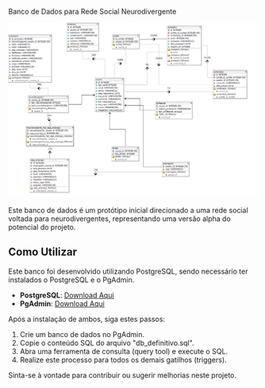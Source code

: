 

Banco de Dados para Rede Social Neurodivergente

![Diagrama de Entidades e Relacionamentos](https://github.com/devergente/banco_de_dados/blob/main/modelo_bd_definitivo.png?raw=true)

Este banco de dados é um protótipo inicial direcionado a uma rede social voltada para neurodivergentes, representando uma versão alpha do potencial do projeto.

## Como Utilizar

Este banco foi desenvolvido utilizando PostgreSQL, sendo necessário ter instalados o PostgreSQL e o PgAdmin.

- **PostgreSQL**: [Download Aqui](https://www.postgresql.org/download/)
- **PgAdmin**: [Download Aqui](https://www.pgadmin.org/download/)

Após a instalação de ambos, siga estes passos:

1. Crie um banco de dados no PgAdmin.
2. Copie o conteúdo SQL do arquivo "db_definitivo.sql".
3. Abra uma ferramenta de consulta (query tool) e execute o SQL.
4. Realize este processo para todos os demais gatilhos (triggers).



Sinta-se à vontade para contribuir ou sugerir melhorias neste projeto.
